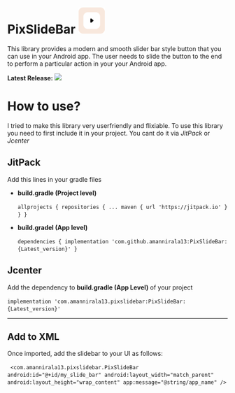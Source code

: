 # PixSlideBar  [![](ic_small.png)](https://github.com/amannirala13/PixSlideBar) 
This library provides a modern and smooth slider bar style button that you can use in your Android app. The user needs to slide the button to the end to perform a particular action in your your Android app.

**Latest Release:**  [![](https://jitpack.io/v/amannirala13/PixSlideBar.svg)](https://jitpack.io/#amannirala13/PixSlideBar)

# How to use?

I tried to make this library very userfriendly and flixiable. To use this library you need to first include it in your project. You cant do it via *JitPack* or *Jcenter*

## JitPack

Add this lines in your gradle files

- **build.gradle (Project level)**

  ` allprojects {
      repositories {
        ...
        maven { url 'https://jitpack.io' }
      }
    } `
- **build.gradel (App level)**

  `dependencies {
	        implementation 'com.github.amannirala13:PixSlideBar:{Latest_version}'
	}`
  
## Jcenter

Add the dependency to **build.gradle (App Level)** of your project

`implementation 'com.amannirala13.pixslidebar:PixSlideBar:{Latest_version}'`

---
## Add to XML
Once imported, add the slidebar to your UI as follows:

` <com.amannirala13.pixslidebar.PixSlideBar
        android:id="@+id/my_slide_bar"
        android:layout_width="match_parent"
        android:layout_height="wrap_content"
        app:message="@string/app_name"
        />`
